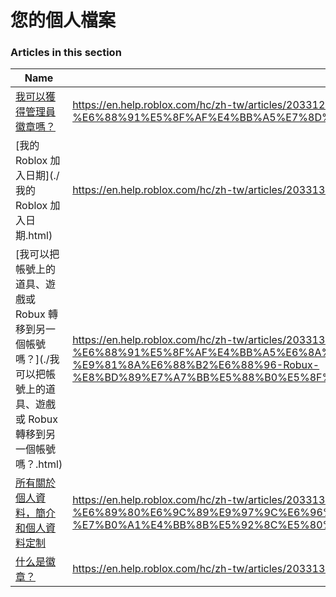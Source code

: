 # 您的個人檔案  
### Articles in this section
Name|URL
-|-
[我可以獲得管理員徽章嗎？](./我可以獲得管理員徽章嗎？.html) |https://en.help.roblox.com/hc/zh-tw/articles/203312360-%E6%88%91%E5%8F%AF%E4%BB%A5%E7%8D%B2%E5%BE%97%E7%AE%A1%E7%90%86%E5%93%A1%E5%BE%BD%E7%AB%A0%E5%97%8E-
[我的 Roblox 加入日期](./我的 Roblox 加入日期.html) |https://en.help.roblox.com/hc/zh-tw/articles/203313060-%E6%88%91%E7%9A%84-Roblox-%E5%8A%A0%E5%85%A5%E6%97%A5%E6%9C%9F
[我可以把帳號上的道具、遊戲或 Robux 轉移到另一個帳號嗎？](./我可以把帳號上的道具、遊戲或 Robux 轉移到另一個帳號嗎？.html) |https://en.help.roblox.com/hc/zh-tw/articles/203313090-%E6%88%91%E5%8F%AF%E4%BB%A5%E6%8A%8A%E5%B8%B3%E8%99%9F%E4%B8%8A%E7%9A%84%E9%81%93%E5%85%B7-%E9%81%8A%E6%88%B2%E6%88%96-Robux-%E8%BD%89%E7%A7%BB%E5%88%B0%E5%8F%A6%E4%B8%80%E5%80%8B%E5%B8%B3%E8%99%9F%E5%97%8E-
[所有關於個人資料，簡介和個人資料定制](./所有關於個人資料，簡介和個人資料定制.html) |https://en.help.roblox.com/hc/zh-tw/articles/203313660-%E6%89%80%E6%9C%89%E9%97%9C%E6%96%BC%E5%80%8B%E4%BA%BA%E8%B3%87%E6%96%99-%E7%B0%A1%E4%BB%8B%E5%92%8C%E5%80%8B%E4%BA%BA%E8%B3%87%E6%96%99%E5%AE%9A%E5%88%B6
[什么是徽章？](./什么是徽章？.html) |https://en.help.roblox.com/hc/zh-tw/articles/203313620-%E4%BB%80%E4%B9%88%E6%98%AF%E5%BE%BD%E7%AB%A0-